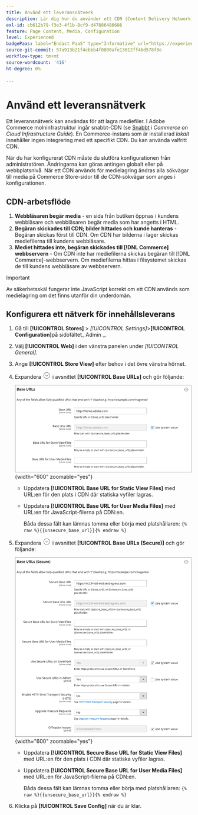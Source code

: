 ```yaml
---
title: Använd ett leveransnätverk
description: Lär dig hur du använder ett CDN (Content Delivery Network) för att lagra mediefiler.
exl-id: cb612b79-f3e3-4f1b-8cf9-d47886486686
feature: Page Content, Media, Configuration
level: Experienced
badgePaas: label="Endast PaaS" type="Informative" url="https://experienceleague.adobe.com/en/docs/commerce/user-guides/product-solutions" tooltip="Gäller endast Adobe Commerce i molnprojekt (Adobe-hanterad PaaS-infrastruktur) och lokala projekt."
source-git-commit: 57a913b21f4cbbb4f0800afe13012ff46d578f8e
workflow-type: tm+mt
source-wordcount: '416'
ht-degree: 0%

---
```


# Använd ett leveransnätverk

Ett leveransnätverk kan användas för att lagra mediefiler. I Adobe Commerce molninfrastruktur ingår snabbt-CDN (se [Snabbt](https://experienceleague.adobe.com/docs/commerce-cloud-service/user-guide/cdn/fastly.html) i _Commerce on Cloud Infrastructure Guide_). En Commerce-instans som är installerad _lokalt_ innehåller ingen integrering med ett specifikt CDN. Du kan använda valfritt CDN.

När du har konfigurerat CDN måste du slutföra konfigurationen från administratören. Ändringarna kan göras antingen globalt eller på webbplatsnivå. När ett CDN används för medielagring ändras alla sökvägar till media på Commerce Store-sidor till de CDN-sökvägar som anges i konfigurationen.

## CDN-arbetsflöde

1. **Webbläsaren begär media** - en sida från butiken öppnas i kundens webbläsare och webbläsaren begär media som har angetts i HTML.
1. **Begäran skickades till CDN; bilder hittades och kunde hanteras** - Begäran skickas först till CDN. Om CDN har bilderna i lager skickas mediefilerna till kundens webbläsare.
1. **Mediet hittades inte, begäran skickades till [!DNL Commerce] webbservern** - Om CDN inte har mediefilerna skickas begäran till [!DNL Commerce]-webbservern. Om mediefilerna hittas i filsystemet skickas de till kundens webbläsare av webbservern.

>[!IMPORTANT]
>
>Av säkerhetsskäl fungerar inte JavaScript korrekt om ett CDN används som medielagring om det finns utanför din underdomän.

## Konfigurera ett nätverk för innehållsleverans

1. Gå till **[!UICONTROL Stores]** > _[!UICONTROL Settings]_>**[!UICONTROL Configuration]**&#x200B;på sidofältet_ Admin _.

1. Välj **[!UICONTROL Web]** i den vänstra panelen under _[!UICONTROL General]_.

1. Ange **[!UICONTROL Store View]** efter behov i det övre vänstra hörnet.

1. Expandera ![Expansionsväljaren](../assets/icon-display-expand.png) i avsnittet **[!UICONTROL Base URLs]** och gör följande:

   ![Allmän konfiguration - webbbas-URL:er](./assets/web-base-urls.png){width="600" zoomable="yes"}

   - Uppdatera **[!UICONTROL Base URL for Static View Files]** med URL:en för den plats i CDN där statiska vyfiler lagras.

   - Uppdatera **[!UICONTROL Base URL for User Media Files]** med URL:en för JavaScript-filerna på CDN:en.

     Båda dessa fält kan lämnas tomma eller börja med platshållaren: `{% raw %}{{unsecure_base_url}}{% endraw %}`

1. Expandera ![Expansionsväljaren](../assets/icon-display-expand.png) i avsnittet **[!UICONTROL Base URLs (Secure)]** och gör följande:

   ![Allmän konfiguration - webbbas-URL:er (säkra)](./assets/web-base-urls-secure.png){width="600" zoomable="yes"}

   - Uppdatera **[!UICONTROL Secure Base URL for Static View Files]** med URL:en för den plats i CDN där statiska vyfiler lagras.

   - Uppdatera **[!UICONTROL Secure Base URL for User Media Files]** med URL:en för JavaScript-filerna på CDN:en.

     Båda dessa fält kan lämnas tomma eller börja med platshållaren: `{% raw %}{{unsecure_base_url}}{% endraw %}`

1. Klicka på **[!UICONTROL Save Config]** när du är klar.
